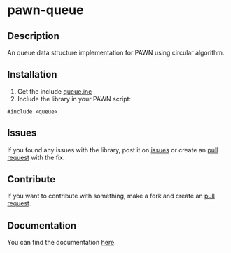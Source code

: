 # pawn-queue

## Description
 An queue data structure implementation for PAWN using circular algorithm.

## Installation
1. Get the include [queue.inc](https://github.com/Sancky/pawn-queue/blob/main/pawno/include/queue.inc)
2. Include the library in your PAWN script:
```PAWN
#include <queue>
```

## Issues
If you found any issues with the library, post it on [issues](https://github.com/Sancky/pawn-queue/issues) or create an [pull request](https://github.com/Sancky/pawn-queue/pulls) with the fix.

## Contribute
If you want to contribute with something, make a fork and create an [pull request](https://github.com/Sancky/pawn-queue/pulls).

## Documentation
You can find the documentation [here](https://github.com/Sancky/pawn-queue/wiki).